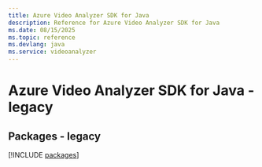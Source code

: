 ```yaml
---
title: Azure Video Analyzer SDK for Java
description: Reference for Azure Video Analyzer SDK for Java
ms.date: 08/15/2025
ms.topic: reference
ms.devlang: java
ms.service: videoanalyzer
---
```

# Azure Video Analyzer SDK for Java - legacy
## Packages - legacy
[!INCLUDE [packages](video-analyzer-index.md)]